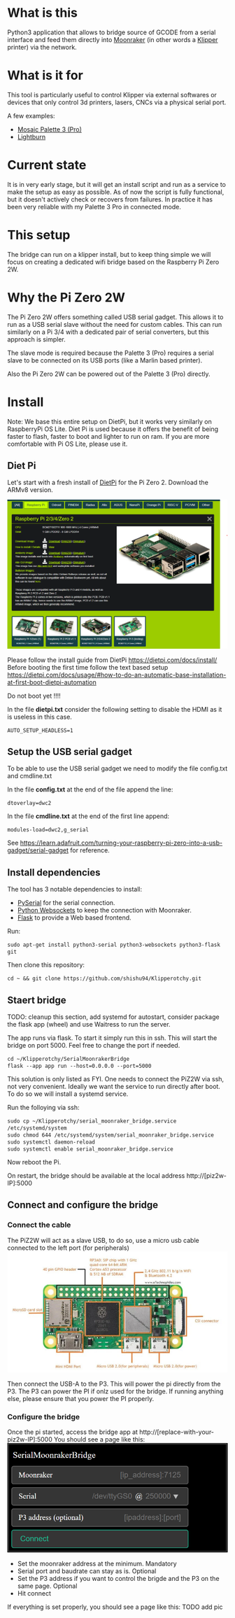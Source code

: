 # What is this 
Python3 application that allows to bridge source of GCODE from a serial interface and feed them directly into [Moonraker](https://github.com/Arksine/moonraker) (in other words a [Klipper](https://www.klipper3d.org/) printer) via the network.

# What is it for
This tool is particularly useful to control Klipper via external softwares or devices that only control 3d printers, lasers, CNCs via a physical serial port. 

A few examples:
- [Mosaic Palette 3 (Pro)](https://www.mosaicmfg.com/products/palette-3-pro)
- [Lightburn](https://lightburnsoftware.com/)

# Current state
It is in very early stage, but it will get an install script and run as a service to make the setup as easy as possible.
As of now the script is fully functional, but it doesn't actively check or recovers from failures.
In practice it has been very reliable with my Palette 3 Pro in connected mode.

# This setup
The bridge can run on a klipper install, but to keep thing simple we will focus on creating a dedicated wifi bridge based on the Raspberry Pi Zero 2W.

# Why the Pi Zero 2W 
The Pi Zero 2W offers something called USB serial gadget. This allows it to run as a USB serial slave without the need for custom cables. This can run similarly on a Pi 3/4 with a dedicated pair of serial converters, but this approach is simpler.

The slave mode is required because the Palette 3 (Pro) requires a serial slave to be connected on its USB ports (like a Marlin based printer).

Also the Pi Zero 2W can be powered out of the Palette 3 (Pro) directly.

# Install

Note: We base this entire setup on DietPi, but it works very similarly on RaspberryPi OS Lite. Diet Pi is used because it offers the benefit of being faster to flash, faster to boot and lighter to run on ram. If you are more comfortable with Pi OS Lite, please use it.

## Diet Pi
Let's start with a fresh install of [DietPi](https://dietpi.com/#downloadinfo) for the Pi Zero 2. Download the ARMv8 version.

![diet_pi_dl_image](doc_images/dietpi_download.png)

Please follow the install guide from DietPi https://dietpi.com/docs/install/
Before booting the first time follow the text based setup https://dietpi.com/docs/usage/#how-to-do-an-automatic-base-installation-at-first-boot-dietpi-automation

Do not boot yet !!!!

In the file **dietpi.txt** consider the following setting to disable the HDMI as it is useless in this case.
```
AUTO_SETUP_HEADLESS=1
```

## Setup the USB serial gadget
To be able to use the USB serial gadget we need to modify the file config.txt and cmdline.txt

In the file **config.txt** at the end of the file append the line:
```
dtoverlay=dwc2
```

In the file **cmdline.txt** at the end of the first line append:
```
modules-load=dwc2,g_serial
```

See https://learn.adafruit.com/turning-your-raspberry-pi-zero-into-a-usb-gadget/serial-gadget for reference.


## Install dependencies
The tool has 3 notable dependencies to install:
- [PySerial](https://pyserial.readthedocs.io/en/latest/index.html) for the serial connection.
- [Python Websockets](https://websockets.readthedocs.io/en/stable/) to keep the connection with Moonraker.
- [Flask](https://flask.palletsprojects.com/en/3.0.x/) to provide a Web based frontend.

Run:
```
sudo apt-get install python3-serial python3-websockets python3-flask git
```

Then clone this repository:
```
cd ~ && git clone https://github.com/shishu94/Klipperotchy.git
```

## Staert bridge
TODO: cleanup this section, add systemd for autostart, consider package the flask app (wheel) and use Waitress to run the server.

The app runs via flask. To start it simply run this in ssh. This will start the bridge on port 5000. Feel free to change the port if needed.

```
cd ~/Klipperotchy/SerialMoonrakerBridge
flask --app app run --host=0.0.0.0 --port=5000
```

This solution is only listed as FYI. One needs to connect the PiZ2W via ssh, not very convenient. Ideally we want the service to run directly after boot. To do so we will install a systemd service.

Run the folloying via ssh:
```
sudo cp ~/Klipperotchy/serial_moonraker_bridge.service /etc/systemd/system
sudo chmod 644 /etc/systemd/system/serial_moonraker_bridge.service
sudo systemctl daemon-reload
sudo systemctl enable serial_moonraker_bridge.service
```
Now reboot the Pi.

On restart, the bridge should be available at the local address http://[piz2w-IP]:5000

## Connect and configure the bridge
### Connect the cable
The PiZ2W will act as a slave USB, to do so, use a micro usb cable connected to the left port (for peripherals)
![piz2w_layout](doc_images/RPiZero2WLayout_803x442.webp)

Then connect the USB-A to the P3. This will power the pi directly from the P3. The P3 can power the PI if onlz used for the bridge. If running anything else, please ensure that you power the PI properly.

### Configure the bridge
Once the pi started, access the bridge app at http://[replace-with-your-piz2w-IP]:5000
You should see a page like this:
![connect _screen](doc_images/Connect_screen_s2m.png)

- Set the moonraker address at the minimum. Mandatory
- Serial port and baudrate can stay as is. Optional
- Set the P3 address if you want to control the brigde and the P3 on the same page. Optional
- Hit connect

If everything is set properly, you should see a page like this:
TODO add pic
